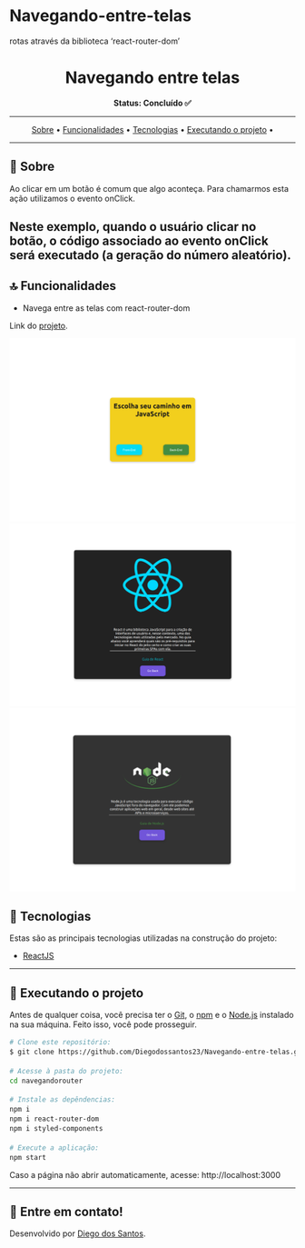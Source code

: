 # Navegando-entre-telas
 rotas através da biblioteca ‘react-router-dom’
 


<!-- banner -->
<h1 align="center">
  Navegando entre telas
</h1
---

<!-- status -->
<p align="center"><b>Status: Concluído ✅</b></p>



---

<!-- index -->
<div align="center">
  <a href="#-sobre">Sobre</a> •
  <a href="#-funcionalidades">Funcionalidades</a> •
  <a href="#-tecnologias">Tecnologias</a> •
  <a href="#-executando-o-projeto">Executando o projeto</a> •
</div>

---

## 📄 Sobre
Ao clicar em um botão é comum que algo aconteça. Para chamarmos esta ação utilizamos o evento onClick.

Neste exemplo, quando o usuário clicar no botão, o código associado ao evento onClick será executado (a geração do número aleatório).
---

## 🔝 Funcionalidades

- Navega entre as telas com react-router-dom

<p align="center">
  
  Link do [projeto](https://navegando-entre-telas.vercel.app/).
  
  </p>

<!-- gifs -->
<p align="center">
 
  ![BACKGROUND](https://github.com/Diegodossantos23/Navegando-entre-telas/blob/main/assets/home.png?raw=true)
  ![BACKGROUND](https://github.com/Diegodossantos23/Navegando-entre-telas/blob/main/assets/frontend.png?raw=true)
  ![BACKGROUND](https://github.com/Diegodossantos23/Navegando-entre-telas/blob/main/assets/backend.png?raw=true)
 
</p>

## 🔨 Tecnologias

Estas são as principais tecnologias utilizadas na construção do projeto:

- [ReactJS](https://reactjs.org/)

---

## 🚀 Executando o projeto

Antes de qualquer coisa, você precisa ter  o [Git](https://git-scm.com), o [npm](https://www.npmjs.com/) e o [Node.js](https://nodejs.org/en/) instalado na sua máquina. Feito isso, você pode prosseguir.

```bash
# Clone este repositório:
$ git clone https://github.com/Diegodossantos23/Navegando-entre-telas.git

# Acesse à pasta do projeto:
cd navegandorouter

# Instale as depêndencias:
npm i
npm i react-router-dom
npm i styled-components

# Execute a aplicação:
npm start
```

Caso a página não abrir automaticamente, acesse: http://localhost:3000

---


## 🚀 Entre em contato!
Desenvolvido por [Diego dos Santos](https://www.linkedin.com/feed/).
